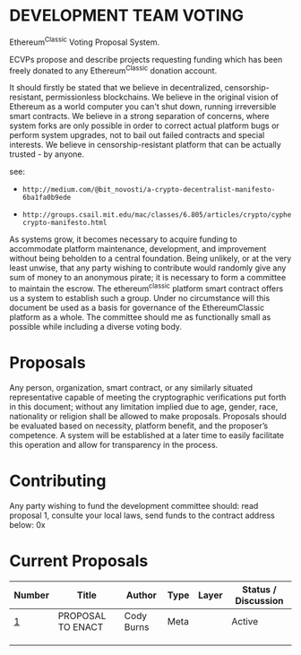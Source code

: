 # DEVELOPMENT TEAM VOTING  

Ethereum<sup>Classic</sup> Voting Proposal System. 

ECVPs propose and describe projects requesting funding which has been freely donated to any Ethereum<sup>Classic</sup> donation account.

It should firstly be stated that we believe in decentralized, censorship-resistant, permissionless blockchains. We believe in the original vision of Ethereum as a world computer you can't shut down, running irreversible smart contracts. We believe in a strong separation of concerns, where system forks are only possible in order to correct actual platform bugs or perform system upgrades, not to bail out failed contracts and special interests. We believe in censorship-resistant platform that can be actually trusted - by anyone.

see:  

-     http://medium.com/@bit_novosti/a-crypto-decentralist-manifesto-6ba1fa0b9ede
-     http://groups.csail.mit.edu/mac/classes/6.805/articles/crypto/cypherpunks/may-crypto-manifesto.html
      
As systems grow, it becomes necessary to acquire funding to accommodate platform maintenance, development, and improvement without being beholden to a central foundation. Being unlikely, or at the very least unwise, that any party wishing to contribute would randomly give any sum of money to an anonymous pirate; it is necessary to form a committee to maintain the escrow. 
The ethereum<sup>classic</sup> platform smart contract offers us a system to establish such a group.
Under no circumstance will this document be used as a basis for governance of the EthereumClassic platform as a whole. The committee should me as functionally small as possible while including a diverse voting body.    

# Proposals
Any person, organization, smart contract, or any similarly situated representative capable of meeting the cryptographic verifications put forth in this document; without any limitation implied due to age, gender, race, nationality or religion shall be allowed to make proposals. Proposals should be evaluated based on necessity, platform benefit, and the proposer’s competence. A system will be established at a later time to easily facilitate this operation and allow for transparency in the process.  

# Contributing
Any party wishing to fund the development committee should: read proposal 1, consulte your local laws, send funds to the contract address below:
0x


# Current Proposals
| Number        |Title         | Author | Type  | Layer        | Status / Discussion | 
| ------------- | ------------ | ------ | ----- | -------------| ------------------- |
| [1](https://github.com/ethereumproject/project-funding/tree/master/Active)    | PROPOSAL TO ENACT  | Cody Burns | Meta | | Active |
|             |                |            |  |  |  |
|             |  |  |  |  |  |
|             |  |  |  | |  |

